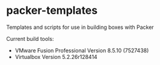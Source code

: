 # packer-templates
Templates and scripts for use in building boxes with Packer

Current build tools:

* VMware Fusion Professional Version 8.5.10 (7527438)
* Virtualbox Version 5.2.26r128414
